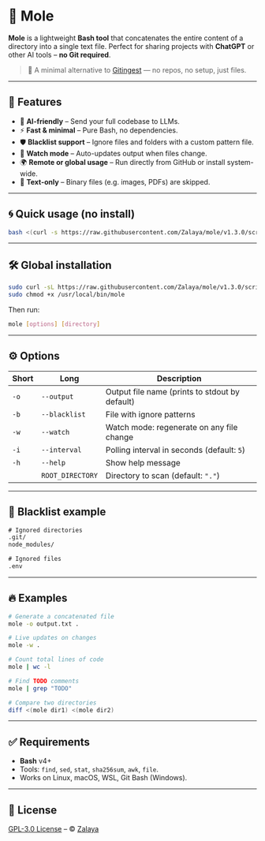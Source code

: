 # 🐲 Mole

**Mole** is a lightweight **Bash tool** that concatenates the entire content of a directory into a single text file.
Perfect for sharing projects with **ChatGPT** or other AI tools – **no Git required**.

> 🔁 A minimal alternative to [Gitingest](https://github.com/coderamp-labs/gitingest) — no repos, no setup, just files.

---

## 🚀 Features

* 🧠 **AI-friendly** – Send your full codebase to LLMs.
* ⚡ **Fast & minimal** – Pure Bash, no dependencies.
* 🛡️ **Blacklist support** – Ignore files and folders with a custom pattern file.
* 🔄 **Watch mode** – Auto-updates output when files change.
* 🌍 **Remote or global usage** – Run directly from GitHub or install system-wide.
* 📝 **Text-only** – Binary files (e.g. images, PDFs) are skipped.

---

## 🌀 Quick usage (no install)

```bash
bash <(curl -s https://raw.githubusercontent.com/Zalaya/mole/v1.3.0/script.sh) [options] [directory]
```

---

## 🛠️ Global installation

```bash
sudo curl -sL https://raw.githubusercontent.com/Zalaya/mole/v1.3.0/script.sh -o /usr/local/bin/mole
sudo chmod +x /usr/local/bin/mole
```

Then run:

```bash
mole [options] [directory]
```

---

## ⚙️ Options

| Short | Long             | Description                                    |
| ----- | ---------------- | ---------------------------------------------- |
| `-o`  | `--output`       | Output file name (prints to stdout by default) |
| `-b`  | `--blacklist`    | File with ignore patterns                      |
| `-w`  | `--watch`        | Watch mode: regenerate on any file change      |
| `-i`  | `--interval`     | Polling interval in seconds (default: `5`)     |
| `-h`  | `--help`         | Show help message                              |
|       | `ROOT_DIRECTORY` | Directory to scan (default: `"."`)             |

---

## 🧾 Blacklist example

```txt
# Ignored directories
.git/
node_modules/

# Ignored files
.env
```

---

## 🔥 Examples

```bash
# Generate a concatenated file
mole -o output.txt .

# Live updates on changes
mole -w .

# Count total lines of code
mole | wc -l

# Find TODO comments
mole | grep "TODO"

# Compare two directories
diff <(mole dir1) <(mole dir2)
```

---

## ✅ Requirements

* **Bash** v4+  
* Tools: `find`, `sed`, `stat`, `sha256sum`, `awk`, `file`.
* Works on Linux, macOS, WSL, Git Bash (Windows).

---

## 📄 License

[GPL-3.0 License](https://github.com/Zalaya/mole/blob/main/LICENSE) – © [Zalaya](https://github.com/Zalaya)
